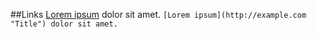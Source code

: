 ##Links
[Lorem ipsum](http://example.com "Title") dolor sit amet.   `[Lorem ipsum](http://example.com "Title") dolor sit amet.`